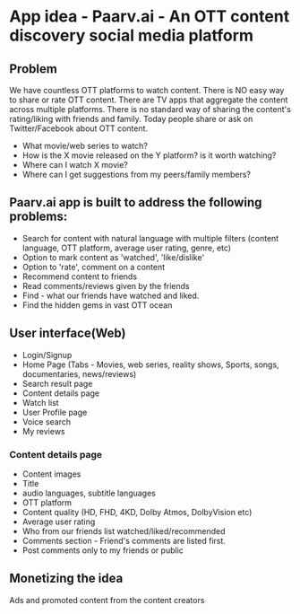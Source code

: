 # App idea - Paarv.ai - An OTT content discovery social media platform
## Problem
We have countless OTT platforms to watch content. There is NO easy way to share or rate OTT content. There are TV apps that aggregate the content across multiple platforms. There is no standard way of sharing the content's rating/liking with friends and family. Today people share or ask on Twitter/Facebook about OTT content.

- What movie/web series to watch?
- How is the X movie released on the Y platform? is it worth watching?
- Where can I watch X movie?
- Where can I get suggestions from my peers/family members?

## Paarv.ai app is built to address the following problems:

- Search for content with natural language with multiple filters (content language, OTT platform, average user rating, genre, etc)
- Option to mark content as 'watched', 'like/dislike'
- Option to 'rate', comment on a content
- Recommend content to friends
- Read comments/reviews given by the friends
- Find - what our friends have watched and liked.
- Find the hidden gems in vast OTT ocean

## User interface(Web)
- Login/Signup
- Home Page (Tabs - Movies, web series, reality shows, Sports, songs, documentaries, news/reviews)
- Search result page
- Content details page
- Watch list
- User Profile page
- Voice search
- My reviews

### Content details page
- Content images
- Title
- audio languages, subtitle languages
- OTT platform
- Content quality (HD, FHD, 4KD, Dolby Atmos, DolbyVision etc)
- Average user rating
- Who from our friends list watched/liked/recommended
- Comments section - Friend's comments are listed first.
- Post comments only to my friends or public

## Monetizing the idea
Ads and promoted content from the content creators
